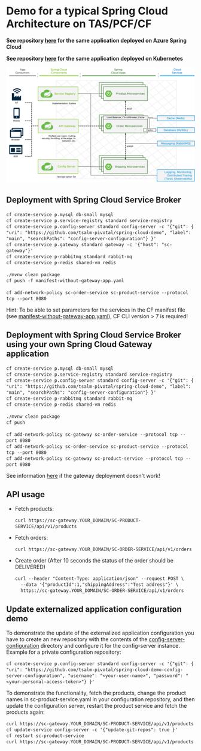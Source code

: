 # Demo for a typical Spring Cloud Architecture on TAS/PCF/CF

**See repository [here](https://github.com/tsalm-pivotal/spring-cloud-demo-asc) for the same application deployed on Azure Spring Cloud**

**See repository [here](https://github.com/tsalm-pivotal/spring-cloud-demo-k8s) for the same application deployed on Kubernetes**

![](architecture.png)

## Deployment with Spring Cloud Service Broker

```
cf create-service p.mysql db-small mysql
cf create-service p.service-registry standard service-registry
cf create-service p.config-server standard config-server -c '{"git": { "uri": "https://github.com/tsalm-pivotal/spring-cloud-demo", "label": "main", "searchPaths": "config-server-configuration"} }'
cf create-service p.gateway standard gateway -c '{"host": "sc-gateway"}'
cf create-service p-rabbitmq standard rabbit-mq
cf create-service p-redis shared-vm redis

./mvnw clean package
cf push -f manifest-without-gateway-app.yaml

cf add-network-policy sc-order-service sc-product-service --protocol tcp --port 8080
```
Hint: To be able to set parameters for the services in the CF manifest file (see [manifest-without-gateway-app.yaml](manifest-without-gateway-app.yaml)), CF CLI version > 7 is required!

## Deployment with Spring Cloud Service Broker using your own Spring Cloud Gateway application
```
cf create-service p.mysql db-small mysql
cf create-service p.service-registry standard service-registry
cf create-service p.config-server standard config-server -c '{"git": { "uri": "https://github.com/tsalm-pivotal/spring-cloud-demo", "label": "main", "searchPaths": "config-server-configuration"} }'
cf create-service p-rabbitmq standard rabbit-mq
cf create-service p-redis shared-vm redis

./mvnw clean package
cf push

cf add-network-policy sc-gateway sc-order-service --protocol tcp --port 8080
cf add-network-policy sc-order-service sc-product-service --protocol tcp --port 8080
cf add-network-policy sc-gateway sc-product-service --protocol tcp --port 8080
```

See information [here](gateway/README.md) if the gateway deployment doesn't work!

## API usage  
- Fetch products:
	```
	curl https://sc-gateway.YOUR_DOMAIN/SC-PRODUCT-SERVICE/api/v1/products
	```
- Fetch orders:
	```
	curl https://sc-gateway.YOUR_DOMAIN/SC-ORDER-SERVICE/api/v1/orders
	```
- Create order (After 10 seconds the status of the order should be DELIVERED)
	```
	curl --header "Content-Type: application/json" --request POST \
	  --data '{"productId":1,"shippingAddress":"Test address"}' \
	  https://sc-gateway.YOUR_DOMAIN/SC-ORDER-SERVICE/api/v1/orders
	```
## Update externalized application configuration demo
To demonstrate the update of the externalized application configuration you have to create an new repository with the contents of the [config-server-configuration](config-server-configuration) directory and configure it for the config-server instance. Example for a private configuration repository:
```
cf create-service p.config-server standard config-server -c '{"git": { "uri": "https://github.com/tsalm-pivotal/spring-cloud-demo-config-server-configuration", "username": "<your-user-name>", "password": "<your-personal-access-token>"} }'
```
To demonstrate the functionality, fetch the products, change the product names in sc-product-service.yaml in your configuration repository, and then update the configuration server, restart the product service and fetch the products again:
``` 
curl https://sc-gateway.YOUR_DOMAIN/SC-PRODUCT-SERVICE/api/v1/products
cf update-service config-server -c '{"update-git-repos": true }'
cf restart sc-product-service
curl https://sc-gateway.YOUR_DOMAIN/SC-PRODUCT-SERVICE/api/v1/products
```
